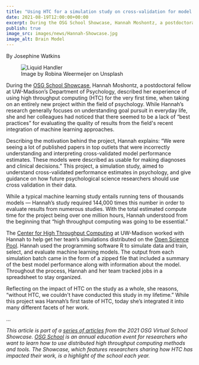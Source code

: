 ```yaml
---
title: "Using HTC for a simulation study on cross-validation for model evaluation in psychological science" 
date: 2021-08-19T12:00:00+00:00
excerpt: During the OSG School Showcase, Hannah Moshontz, a postdoctoral fellow at UW-Madison’s Department of Psychology, described her experience of using high throughput computing (HTC) for the very first time, when taking on an entirely new project within the field of psychology.
publish: true
image_src: images/news/Hannah-Showcase.jpg
image_alt: Brain Model 
--- 
```


By Josephine Watkins

<figure>
  <img src="{{ '/images/news/Hannah-Showcase.jpg' | relative_url }}" alt="Liquid Handler"/>
  <figcaption class="figure-caption">Image by Robina Weermeijer on Unsplash<br/></figcaption>
</figure>


During the [OSG School Showcase](https://path-cc.io/news/2021-08-19-Showcase/), Hannah Moshontz, a postdoctoral fellow at UW-Madison’s Department of Psychology, described her experience of using high throughput computing (HTC) for the very first time, when taking on an entirely new project within the field of psychology. While Hannah’s research generally focuses on understanding goal pursuit in everyday life, she and her colleagues had noticed that  there seemed to be a lack of “best practices” for evaluating the quality of results from the field's recent integration of machine learning approaches.

Describing the motivation behind the project, Hannah explains: “We were seeing a lot of published papers in top outlets that were incorrectly understanding and interpreting cross-validated model performance estimates. These models were described as usable for making diagnoses and clinical decisions.” This project, a simulation study, aimed to understand cross-validated performance estimates in psychology, and give guidance on how future psychological science researchers should use cross validation in their data.

While a typical machine learning study entails running tens of thousands models –– Hannah’s study required 144,000 times this number in order to evaluate results from numerous studies. With the total estimated compute time for the project being over one million hours, Hannah understood from the beginning that “high throughput computing was going to be essential.”

The [Center for High Throughput Computing](https://chtc.cs.wisc.edu/) at UW-Madison worked with Hannah to help get her team’s simulations distributed on the [Open Science Pool](https://opensciencegrid.org/about/open_science_pool/). Hannah used the programming software R to simulate data and train, select, and evaluate machine learning models. The output from each simulation batch came in the form of a zipped file that included a summary of the best model performance along with information about the model. Throughout the process, Hannah and her team tracked jobs in a spreadsheet to stay organized.

Reflecting on the impact of HTC on the study as a whole, she reasons, “without HTC, we couldn't have conducted this study in my lifetime.” While this project was Hannah’s first taste of HTC, today she’s integrated it into many different facets of her work.

...

*This article is part of a [series of articles](https://path-cc.io/news/2021-08-19-Showcase/) from the 2021 OSG Virtual School Showcase. [OSG School](https://opensciencegrid.org/virtual-school-2021/) is an annual education event for researchers who want to learn how to use distributed high throughput computing methods and tools. The Showcase, which features researchers sharing how HTC has impacted their work, is a highlight of the school each year.*

